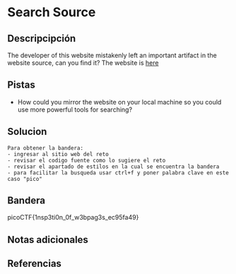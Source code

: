 # Search Source
## Descripcipción
The developer of this website mistakenly left an important artifact in the website source, can you find it? The website is [here](http://saturn.picoctf.net:52523/)
## Pistas
- How could you mirror the website on your local machine so you could use more powerful tools for searching?
## Solucion
```
Para obtener la bandera:
- ingresar al sitio web del reto
- revisar el codigo fuente como lo sugiere el reto
- revisar el apartado de estilos en la cual se encuentra la bandera
- para facilitar la busqueda usar ctrl+f y poner palabra clave en este caso "pico"
```
## Bandera
picoCTF{1nsp3ti0n_0f_w3bpag3s_ec95fa49}
## Notas adicionales
## Referencias